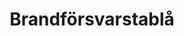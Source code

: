 ---
title: 'Brandförsvarstablå'
symbol_image: '/images/symbols/bl/22.svg'
weight: 22
card: true
card_color: 'bg-symbol-red'
---